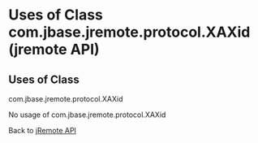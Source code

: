 # Uses of Class com.jbase.jremote.protocol.XAXid (jremote API)

<PageHeader />

## Uses of Class
com.jbase.jremote.protocol.XAXid

No usage of com.jbase.jremote.protocol.XAXid

Back to [jRemote API](../../../../jremote-api/README.md)

  
<PageFooter />
